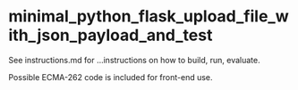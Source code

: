 # minimal_python_flask_upload_file_with_json_payload_and_test

See instructions.md for ...instructions on how to build, run, evaluate.

Possible ECMA-262 code is included for front-end use.
